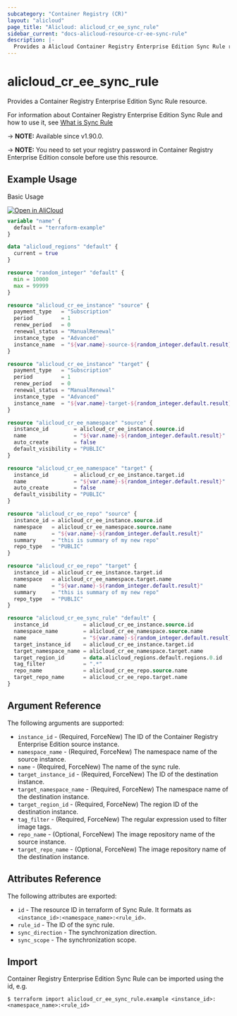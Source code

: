 ```yaml
---
subcategory: "Container Registry (CR)"
layout: "alicloud"
page_title: "Alicloud: alicloud_cr_ee_sync_rule"
sidebar_current: "docs-alicloud-resource-cr-ee-sync-rule"
description: |-
  Provides a Alicloud Container Registry Enterprise Edition Sync Rule resource.
---
```


# alicloud_cr_ee_sync_rule

Provides a Container Registry Enterprise Edition Sync Rule resource.

For information about Container Registry Enterprise Edition Sync Rule and how to use it, see [What is Sync Rule](https://www.alibabacloud.com/help/en/acr/developer-reference/api-cr-2018-12-01-createreposyncrule)

-> **NOTE:** Available since v1.90.0.

-> **NOTE:** You need to set your registry password in Container Registry Enterprise Edition console before use this resource.

## Example Usage

Basic Usage

<div style="display: block;margin-bottom: 40px;"><div class="oics-button" style="float: right;position: absolute;margin-bottom: 10px;">
  <a href="https://api.aliyun.com/terraform?resource=alicloud_cr_ee_sync_rule&exampleId=3a398d4e-fdcf-c865-e1fc-5fbcabdf27b5a4eba53d&activeTab=example&spm=docs.r.cr_ee_sync_rule.0.3a398d4efd&intl_lang=EN_US" target="_blank">
    <img alt="Open in AliCloud" src="https://img.alicdn.com/imgextra/i1/O1CN01hjjqXv1uYUlY56FyX_!!6000000006049-55-tps-254-36.svg" style="max-height: 44px; max-width: 100%;">
  </a>
</div></div>

```terraform
variable "name" {
  default = "terraform-example"
}

data "alicloud_regions" "default" {
  current = true
}

resource "random_integer" "default" {
  min = 10000
  max = 99999
}

resource "alicloud_cr_ee_instance" "source" {
  payment_type   = "Subscription"
  period         = 1
  renew_period   = 0
  renewal_status = "ManualRenewal"
  instance_type  = "Advanced"
  instance_name  = "${var.name}-source-${random_integer.default.result}"
}

resource "alicloud_cr_ee_instance" "target" {
  payment_type   = "Subscription"
  period         = 1
  renew_period   = 0
  renewal_status = "ManualRenewal"
  instance_type  = "Advanced"
  instance_name  = "${var.name}-target-${random_integer.default.result}"
}

resource "alicloud_cr_ee_namespace" "source" {
  instance_id        = alicloud_cr_ee_instance.source.id
  name               = "${var.name}-${random_integer.default.result}"
  auto_create        = false
  default_visibility = "PUBLIC"
}

resource "alicloud_cr_ee_namespace" "target" {
  instance_id        = alicloud_cr_ee_instance.target.id
  name               = "${var.name}-${random_integer.default.result}"
  auto_create        = false
  default_visibility = "PUBLIC"
}

resource "alicloud_cr_ee_repo" "source" {
  instance_id = alicloud_cr_ee_instance.source.id
  namespace   = alicloud_cr_ee_namespace.source.name
  name        = "${var.name}-${random_integer.default.result}"
  summary     = "this is summary of my new repo"
  repo_type   = "PUBLIC"
}

resource "alicloud_cr_ee_repo" "target" {
  instance_id = alicloud_cr_ee_instance.target.id
  namespace   = alicloud_cr_ee_namespace.target.name
  name        = "${var.name}-${random_integer.default.result}"
  summary     = "this is summary of my new repo"
  repo_type   = "PUBLIC"
}

resource "alicloud_cr_ee_sync_rule" "default" {
  instance_id           = alicloud_cr_ee_instance.source.id
  namespace_name        = alicloud_cr_ee_namespace.source.name
  name                  = "${var.name}-${random_integer.default.result}"
  target_instance_id    = alicloud_cr_ee_instance.target.id
  target_namespace_name = alicloud_cr_ee_namespace.target.name
  target_region_id      = data.alicloud_regions.default.regions.0.id
  tag_filter            = ".*"
  repo_name             = alicloud_cr_ee_repo.source.name
  target_repo_name      = alicloud_cr_ee_repo.target.name
}
```

## Argument Reference

The following arguments are supported:

* `instance_id` - (Required, ForceNew) The ID of the Container Registry Enterprise Edition source instance.
* `namespace_name` - (Required, ForceNew) The namespace name of the source instance.
* `name` - (Required, ForceNew) The name of the sync rule.
* `target_instance_id` - (Required, ForceNew) The ID of the destination instance.
* `target_namespace_name` - (Required, ForceNew) The namespace name of the destination instance.
* `target_region_id` - (Required, ForceNew) The region ID of the destination instance.
* `tag_filter` - (Required, ForceNew) The regular expression used to filter image tags.
* `repo_name` - (Optional, ForceNew) The image repository name of the source instance.
* `target_repo_name` - (Optional, ForceNew) The image repository name of the destination instance.

## Attributes Reference

The following attributes are exported:

* `id` - The resource ID in terraform of Sync Rule. It formats as `<instance_id>:<namespace_name>:<rule_id>`.
* `rule_id` - The ID of the sync rule.
* `sync_direction` - The synchronization direction.
* `sync_scope` - The synchronization scope.

## Import

Container Registry Enterprise Edition Sync Rule can be imported using the id, e.g.

```shell
$ terraform import alicloud_cr_ee_sync_rule.example <instance_id>:<namespace_name>:<rule_id>
```
